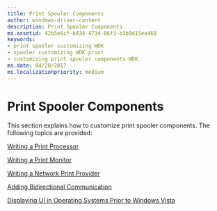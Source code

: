 ```yaml
---
title: Print Spooler Components
author: windows-driver-content
description: Print Spooler Components
ms.assetid: 42b5e6cf-b434-4734-86f3-b3b9d15ea468
keywords:
- print spooler customizing WDK
- spooler customizing WDK print
- customizing print spooler components WDK
ms.date: 04/20/2017
ms.localizationpriority: medium
---
```


# Print Spooler Components





This section explains how to customize print spooler components. The following topics are provided:

[Writing a Print Processor](writing-a-print-processor.md)

[Writing a Print Monitor](writing-a-print-monitor.md)

[Writing a Network Print Provider](writing-a-network-print-provider.md)

[Adding Bidirectional Communication](adding-bidirectional-communication.md)

[Displaying UI in Operating Systems Prior to Windows Vista](displaying-a-ui-in-operating-systems-prior-to-windows-vista.md)

 

 




